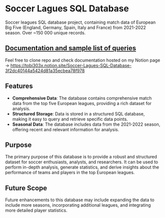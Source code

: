 # Soccer Lagues SQL Database
Soccer leagues SQL database project, containing match data of European Big Five (England, Germany, Spain, Italy and France) from 2021-2022 season. Over ~150 000 unique records.
## [Documentation and sample list of queries](https://tobi303x.notion.site/Soccer-Lagues-SQL-Database-3f2dc40144a5424d81a35ecbea78f978)
Feel free to clone repo and check documentation hosted on my Notion page -> https://tobi303x.notion.site/Soccer-Lagues-SQL-Database-3f2dc40144a5424d81a35ecbea78f978

## Features
- **Comprehensive Data**: The database contains comprehensive match data from the top five European leagues, providing a rich dataset for analysis.
- **Structured Storage**: Data is stored in a structured SQL database, making it easy to query and retrieve specific data points.
- **Seasonal Data**: The database includes data from the 2021-2022 season, offering recent and relevant information for analysis.

## Purpose
The primary purpose of this database is to provide a robust and structured dataset for soccer enthusiasts, analysts, and researchers. It can be used to perform in-depth analysis, generate statistics, and derive insights about the performance of teams and players in the top European leagues.

## Future Scope
Future enhancements to this database may include expanding the data to include more seasons, incorporating additional leagues, and integrating more detailed player statistics.

